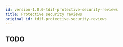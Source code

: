 ```yaml
---
id: version-1.0.0-tdif-protective-security-reviews
title: Protective security reviews
original_id: tdif-protective-security-reviews
---
```


## TODO
